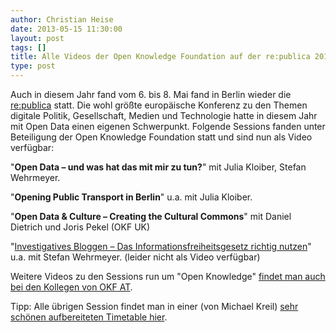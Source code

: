 ```yaml
---
author: Christian Heise
date: 2013-05-15 11:30:00
layout: post
tags: []
title: Alle Videos der Open Knowledge Foundation auf der re:publica 2013
type: post
---
```


Auch in diesem Jahr fand vom 6. bis 8. Mai fand in Berlin wieder die [re:publica](http://www.re-publica.de/) statt. Die wohl größte europäische Konferenz zu den Themen digitale Politik, Gesellschaft, Medien und Technologie hatte in diesem Jahr mit Open Data einen eigenen Schwerpunkt. Folgende Sessions fanden unter Beteiligung der Open Knowledge Foundation statt und sind nun als Video verfügbar:

"**Open Data – und was hat das mit mir zu tun?**" mit Julia Kloiber, Stefan Wehrmeyer.  


"**Opening Public Transport in Berlin**" u.a. mit Julia Kloiber.  


"**Open Data & Culture – Creating the Cultural Commons**" mit Daniel Dietrich und Joris Pekel (OKF UK)  


"[Investigatives Bloggen – Das Informationsfreiheitsgesetz richtig nutzen](http://www.re-publica.de/sessions/investigatives-bloggen-informationsfreiheitsgesetz-richtig-nutzen)" u.a. mit Stefan Wehrmeyer. (leider nicht als Video verfügbar)

Weitere Videos zu den Sessions run um "Open Knowledge" [findet man auch bei den Kollegen von OKF AT](http://okfn.at/2013/05/11/open-ruckblick-zur-republica-2013/). 

Tipp: Alle übrigen Session findet man in einer (von Michael Kreil) [sehr schönen aufbereiteten Timetable hier](http://michaelkreil.github.io/republicavideos/).